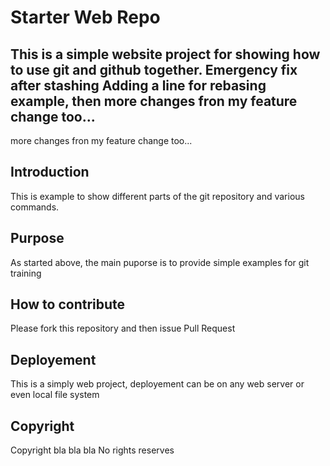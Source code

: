 # Starter Web Repo

This is a simple website project for showing
how to use git and github together. 
Emergency fix after stashing
Adding a line for rebasing example, then
more changes fron my feature change too...
------------------------------------------
more changes fron my feature change too...


## Introduction


This is example to show different parts of the git repository
and various commands.

## Purpose

As started above, the main puporse is to provide simple examples for git training

## How to contribute

Please fork this repository and then issue Pull Request

## Deployement

This is a simply web project, deployement can be on any web server or even local file system

## Copyright
Copyright bla bla bla No rights reserves